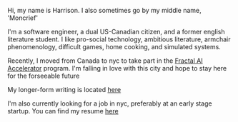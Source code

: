 Hi, my name is Harrison. I also sometimes go by my middle name, 'Moncrief'

I'm a software engineer, a dual US-Canadian citizen, and a former english literature student. I like pro-social technology, ambitious literature, armchair phenomenology, difficult games, home cooking, and simulated systems.

Recently, I moved from Canada to nyc to take part in the [Fractal AI Accelerator](https://fractalbootcamp.com/) program. I'm falling in love with this city and hope to stay here for the forseeable future

My longer-form writing is located [here](./essays.html)

I'm also currently looking for a job in nyc, preferably at an early stage startup. You can find my resume [here](/public/HarrisonStuartResume.pdf)
